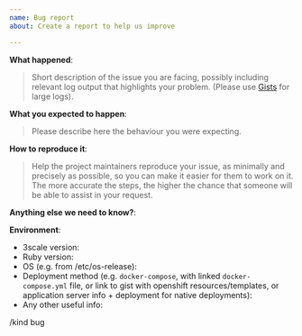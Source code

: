 ```yaml
---
name: Bug report
about: Create a report to help us improve

---
```

<!-- Use this form for bug reports only please! -->

**What happened**:

> Short description of the issue you are facing, possibly including relevant log output that highlights your problem. (Please use [Gists](https://gist.github.com) for large logs).

**What you expected to happen**:

> Please describe here the behaviour you were expecting.

**How to reproduce it**:

> Help the project maintainers reproduce your issue, as minimally and precisely as possible, so you can make it easier for them to work on it. The more accurate the steps, the higher the chance that someone will be able to assist in your request. 

**Anything else we need to know?**:

**Environment**:
- 3scale version:
- Ruby version: 
- OS (e.g. from /etc/os-release):
- Deployment method (e.g. `docker-compose`, with linked `docker-compose.yml` file, or link to gist with openshift resources/templates, or application server info + deployment for native deployments):
- Any other useful info:


<!-- Please leave below line intact -->
/kind bug
